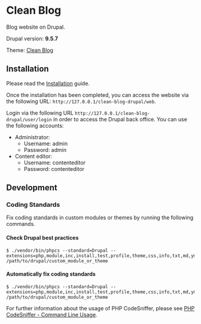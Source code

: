 # Clean Blog #

Blog website on Drupal.

Drupal version: **9.5.7**

Theme: [Clean Blog](https://startbootstrap.com/theme/clean-blog)

## Installation

Please read the [Installation](doc/installation.md) guide.

Once the installation has been completed, you can access the website via the following URL: `http://127.0.0.1/clean-blog-drupal/web`.

Login via the following URL `http://127.0.0.1/clean-blog-drupal/user/login` in order to access the Drupal back office.
You can use the following accounts:

- Administrator:
  - Username: admin
  - Password: admin
- Content editor:
  - Username: contenteditor
  - Password: contenteditor

## Development

### Coding Standards

Fix coding standards in custom modules or themes by running the following commands.

#### Check Drupal best practices
```
$ ./vendor/bin/phpcs --standard=Drupal --extensions=php,module,inc,install,test,profile,theme,css,info,txt,md,yml /path/to/drupal/custom_module_or_theme
```

#### Automatically fix coding standards
```
$ ./vendor/bin/phpcs --standard=Drupal --extensions=php,module,inc,install,test,profile,theme,css,info,txt,md,yml /path/to/drupal/custom_module_or_theme
```

For further information about the usage of PHP CodeSniffer, please see [PHP CodeSniffer - Command Line Usage](https://www.drupal.org/docs/contributed-modules/code-review-module/php-codesniffer-command-line-usage).
